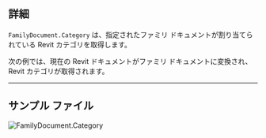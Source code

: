 ## 詳細
`FamilyDocument.Category` は、指定されたファミリ ドキュメントが割り当てられている Revit カテゴリを取得します。

次の例では、現在の Revit ドキュメントがファミリ ドキュメントに変換され、Revit カテゴリが取得されます。
___
## サンプル ファイル

![FamilyDocument.Category](./Revit.Application.FamilyDocument.Category_img.jpg)
